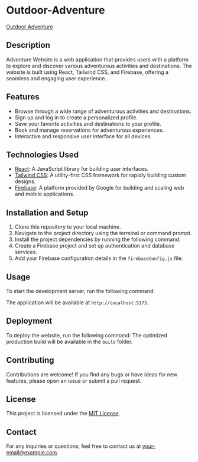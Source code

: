 # Outdoor-Adventure

[Outdoor Adventure](https://outdooradventure.vercel.app/)

## Description

Adventure Website is a web application that provides users with a platform to explore and discover various adventurous activities and destinations. The website is built using React, Tailwind CSS, and Firebase, offering a seamless and engaging user experience.

## Features

- Browse through a wide range of adventurous activities and destinations.
- Sign up and log in to create a personalized profile.
- Save your favorite activities and destinations to your profile.
- Book and manage reservations for adventurous experiences.
- Interactive and responsive user interface for all devices.

## Technologies Used

- [React](https://reactjs.org/): A JavaScript library for building user interfaces.
- [Tailwind CSS](https://tailwindcss.com/): A utility-first CSS framework for rapidly building custom designs.
- [Firebase](https://firebase.google.com/): A platform provided by Google for building and scaling web and mobile applications.

## Installation and Setup

1. Clone this repository to your local machine.
2. Navigate to the project directory using the terminal or command prompt.
3. Install the project dependencies by running the following command:
4. Create a Firebase project and set up authentication and database services.
5. Add your Firebase configuration details in the `firebaseConfig.js` file.

## Usage

To start the development server, run the following command:

The application will be available at `http://localhost:5173`.

## Deployment

To deploy the website, run the following command:
The optimized production build will be available in the `build` folder.

## Contributing

Contributions are welcome! If you find any bugs or have ideas for new features, please open an issue or submit a pull request.

## License

This project is licensed under the [MIT License](LICENSE).

## Contact

For any inquiries or questions, feel free to contact us at [your-email@example.com](mailto:your-email@example.com).
